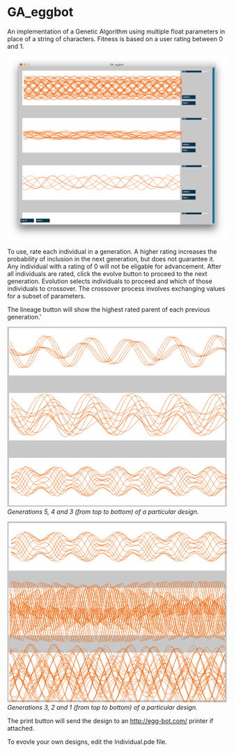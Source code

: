 # GA_eggbot

An implementation of a Genetic Algorithm using multiple float parameters in place of a string of characters. Fitness is based on a user rating between 0 and 1.

![Image](https://github.com/davidbliss/GA_eggbot/blob/master/images/interface.png?raw=true)

To use, rate each individual in a generation. A higher rating increases the probability of inclusion in the next generation, but does not guarantee it. Any individual with a rating of 0 will not be eligable for advancement.
After all individuals are rated, click the evolve button to proceed to the next generation. Evolution selects individuals to proceed and which of those individuals to crossover. The crossover process involves exchanging values for a subset of parameters. 

The lineage button will show the highest rated parent of each previous generation.'

![Image](https://github.com/davidbliss/GA_eggbot/blob/master/images/generations3-5.png?raw=true)
_Generations 5, 4 and 3 (from top to bottom) of a particular design._

![Image](https://github.com/davidbliss/GA_eggbot/blob/master/images/generations1-3.png?raw=true)
_Generations 3, 2 and 1 (from top to bottom) of a particular design._

The print button will send the design to an http://egg-bot.com/ printer if attached.

To evovle your own designs, edit the Individual.pde file.
